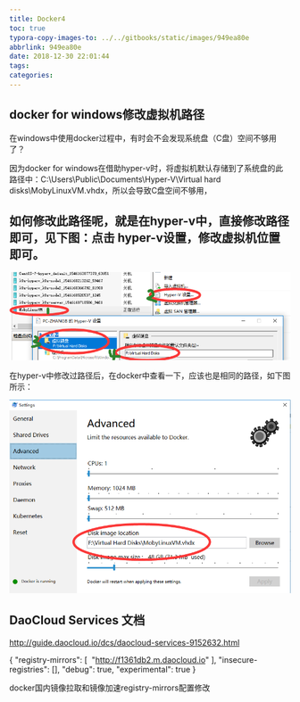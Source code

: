```yaml
---
title: Docker4
toc: true
typora-copy-images-to: ../../gitbooks/static/images/949ea80e
abbrlink: 949ea80e
date: 2018-12-30 22:01:44
tags:
categories:
---
```


## docker for windows修改虚拟机路径

在windows中使用docker过程中，有时会不会发现系统盘（C盘）空间不够用了？

因为docker for windows在借助hyper-v时，将虚拟机默认存储到了系统盘的此路径中：C:\Users\Public\Documents\Hyper-V\Virtual hard disks\MobyLinuxVM.vhdx，所以会导致C盘空间不够用，

如何修改此路径呢，就是在hyper-v中，直接修改路径即可，见下图：点击 hyper-v设置，修改虚拟机位置即可。
--------------------- 
![1546182309697](../../gitbooks/static/images/949ea80e/1546182309697.png)

在hyper-v中修改过路径后，在docker中查看一下，应该也是相同的路径，如下图所示：

![1546182353068](../../gitbooks/static/images/949ea80e/1546182353068.png)





## DaoCloud Services 文档

http://guide.daocloud.io/dcs/daocloud-services-9152632.html

{
  "registry-mirrors": [
​    "http://f1361db2.m.daocloud.io"
  ],
  "insecure-registries": [],
  "debug": true,
  "experimental": true
}

docker国内镜像拉取和镜像加速registry-mirrors配置修改